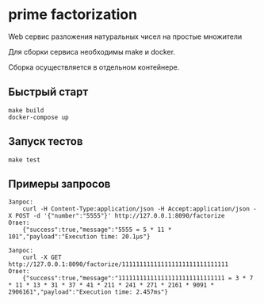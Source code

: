 prime factorization
======

Web сервис разложения натуральных чисел на простые множители

Для сборки сервиса необходимы make и docker.

Сборка осуществляется в отдельном контейнере.

## Быстрый старт

    make build
    docker-compose up

## Запуск тестов

    make test
    
## Примеры запросов

    Запрос:
        curl -H Content-Type:application/json -H Accept:application/json -X POST -d '{"number":"5555"}' http://127.0.0.1:8090/factorize
    Ответ:
        {"success":true,"message":"5555 = 5 * 11 * 101","payload":"Execution time: 20.1µs"}
    
    Запрос:
        curl -X GET http://127.0.0.1:8090/factorize/111111111111111111111111111111
    Ответ:    
        {"success":true,"message":"111111111111111111111111111111 = 3 * 7 * 11 * 13 * 31 * 37 * 41 * 211 * 241 * 271 * 2161 * 9091 * 2906161","payload":"Execution time: 2.457ms"}
        